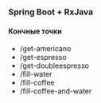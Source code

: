 ### Spring Boot + RxJava

#### Кончные точки
- /get-americano
- /get-espresso
- /get-doubleespresso
- /fill-water
- /fill-coffee
- /fill-coffee-and-water